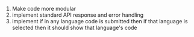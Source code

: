 1. Make code more modular
2. implement standard API response and error handling
3. implement if in any language code is submitted then if that language is selected then it should show that language's code